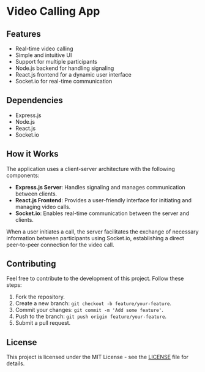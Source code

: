 # Video Calling App

## Features

- Real-time video calling
- Simple and intuitive UI
- Support for multiple participants
- Node.js backend for handling signaling
- React.js frontend for a dynamic user interface
- Socket.io for real-time communication

## Dependencies

- Express.js
- Node.js
- React.js
- Socket.io

## How it Works

The application uses a client-server architecture with the following components:

- **Express.js Server**: Handles signaling and manages communication between clients.
- **React.js Frontend**: Provides a user-friendly interface for initiating and managing video calls.
- **Socket.io**: Enables real-time communication between the server and clients.

When a user initiates a call, the server facilitates the exchange of necessary information between participants using Socket.io, establishing a direct peer-to-peer connection for the video call.

## Contributing

Feel free to contribute to the development of this project. Follow these steps:

1. Fork the repository.
2. Create a new branch: `git checkout -b feature/your-feature`.
3. Commit your changes: `git commit -m 'Add some feature'`.
4. Push to the branch: `git push origin feature/your-feature`.
5. Submit a pull request.

## License

This project is licensed under the MIT License - see the [LICENSE](LICENSE) file for details.
